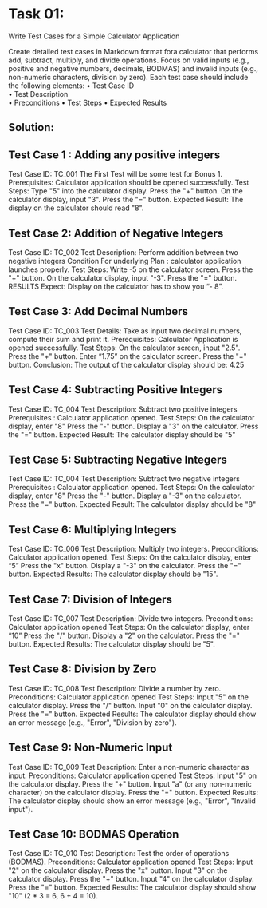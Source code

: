 # Task 01: 

Write Test Cases for a Simple Calculator Application

Create detailed test cases in Markdown format fora calculator that performs add, subtract, multiply, and divide operations. Focus on valid inputs (e.g., positive and negative numbers, decimals, BODMAS) and invalid inputs (e.g., non-numeric characters, division by zero). Each test case should include the following elements:
•	Test Case ID <br/>
•	Test Description <br/>
•	Preconditions
•	Test Steps
•	Expected Results

## Solution:

## Test Case 1 : Adding any positive integers
Test Case ID: TC_001
The First Test will be some test for Bonus 1.
Prerequisites: Calculator application should be opened successfully.
Test Steps:
Type "5" into the calculator display.
Press the "+" button.
On the calculator display, input "3".
Press the "=" button.
Expected Result: The display on the calculator should read "8".

## Test Case 2: Addition of Negative Integers
Test Case ID: TC_002
Test Description: Perform addition between two negative integers
Condition For underlying Plan : calculator application launches properly.
Test Steps:
Write -5 on the calculator screen.
Press the "+" button.
On the calculator display, input "-3".
Press the "=" button.
RESULTS Expect: Display on the calculator has to show you “- 8”.

## Test Case 3: Add Decimal Numbers
Test Case ID: TC_003
Test Details: Take as input two decimal numbers, compute their sum and print it.
Prerequisites: Calculator Application is opened successfully.
Test Steps:
On the calculator screen, input "2.5".
Press the "+" button.
Enter “1.75” on the calculator screen.
Press the "=" button.
Conclusion: The output of the calculator display should be: 4.25


## Test Case 4: Subtracting Positive Integers
Test Case ID: TC_004
Test Description: Subtract two positive integers
Prerequisites : Calculator application opened.
Test Steps:
On the calculator display, enter "8"
Press the "-" button.
Display a "3" on the calculator.
Press the "=" button.
Expected Result: The calculator display should be "5"

## Test Case 5: Subtracting Negative Integers
Test Case ID: TC_004
Test Description: Subtract two negative integers
Prerequisites : Calculator application opened.
Test Steps:
On the calculator display, enter "8"
Press the "-" button.
Display a "-3" on the calculator.
Press the "=" button.
Expected Result: The calculator display should be "8"

## Test Case 6: Multiplying Integers
Test Case ID: TC_006
Test Description: Multiply two integers.
Preconditions: Calculator application opened.
Test Steps: 
On the calculator display, enter “5”
Press the "x" button.
Display a "-3" on the calculator.
Press the "=" button.
Expected Results: The calculator display should be "15".

## Test Case 7: Division of Integers
Test Case ID: TC_007
Test Description: Divide two integers.
Preconditions: Calculator application opened
Test Steps: 
On the calculator display, enter “10”
Press the "/" button.
Display a "2" on the calculator.
Press the "=" button.
Expected Results: The calculator display should be "5".


## Test Case 8: Division by Zero
Test Case ID: TC_008
Test Description: Divide a number by zero.
Preconditions: Calculator application opened
Test Steps: 
Input "5" on the calculator display.
Press the "/" button.
Input "0" on the calculator display.
Press the "=" button.
Expected Results: The calculator display should show an error message (e.g., "Error", "Division by zero").
## Test Case 9: Non-Numeric Input
Test Case ID: TC_009
Test Description: Enter a non-numeric character as input.
Preconditions: Calculator application opened
Test Steps: 
Input "5" on the calculator display.
Press the "+" button.
Input "a" (or any non-numeric character) on the calculator display.
Press the "=" button.
Expected Results: The calculator display should show an error message (e.g., "Error", "Invalid input").

## Test Case 10: BODMAS Operation
Test Case ID: TC_010
Test Description: Test the order of operations (BODMAS).
Preconditions: Calculator application opened
Test Steps: 
Input "2" on the calculator display.
Press the "x" button.
Input "3" on the calculator display.
Press the "+" button.
Input "4" on the calculator display.
Press the "=" button.
Expected Results: The calculator display should show "10" (2 * 3 = 6, 6 + 4 = 10).






